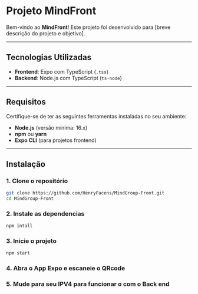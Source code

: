 # Projeto MindFront

Bem-vindo ao **MindFront**! Este projeto foi desenvolvido para [breve descrição do projeto e objetivo].

---

## Tecnologias Utilizadas

- **Frontend**: Expo com TypeScript (`.tsx`)
- **Backend**: Node.js com TypeScript (`ts-node`)

---

## Requisitos

Certifique-se de ter as seguintes ferramentas instaladas no seu ambiente:

- **Node.js** (versão mínima: 16.x)
- **npm** ou **yarn**
- **Expo CLI** (para projetos frontend)

---

## Instalação

### 1. Clone o repositório

```bash
git clone https://github.com/HenryFacens/MindGroup-Front.git
cd MindGroup-Front
```
### 2. Instale as dependencias

```bash
npm intall
```
### 3. Inicie o projeto

```bash
npm start
```

### 4. Abra o App Expo e escaneie o QRcode

### 5. Mude para seu IPV4 para funcionar o com o Back end
